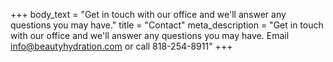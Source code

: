+++
body_text = "Get in touch with our office and we'll answer any questions you may have."
title = "Contact"
meta_description = "Get in touch with our office and we'll answer any questions you may have. Email info@beautyhydration.com or call 818-254-8911"
+++
